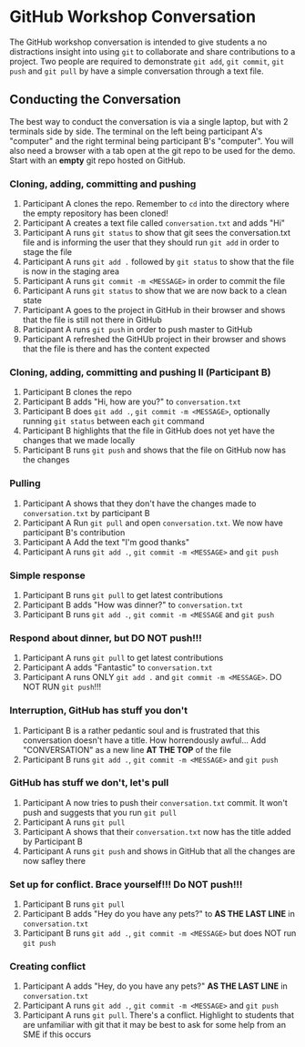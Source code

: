 # GitHub Workshop Conversation
The GitHub workshop conversation is intended to give students a no distractions insight into using `git` to collaborate and share contributions to a project. Two people are required to demonstrate `git add`, `git commit`, `git push` and `git pull` by have a simple conversation through a text file.

## Conducting the Conversation
The best way to conduct the conversation is via a single laptop, but with 2 terminals side by side. The terminal on the left being participant A's "computer" and the right terminal being participant B's "computer". You will also need a browser with a tab open at the git repo to be used for the demo. Start with an **empty** git repo hosted on GitHub.

### Cloning, adding, committing and pushing
1. Participant A clones the repo. Remember to `cd` into the directory where the empty repository has been cloned!
2. Participant A creates a text file called `conversation.txt` and adds "Hi"
3. Participant A runs `git status` to show that git sees the conversation.txt file and is informing the user that they should run `git add` in order to stage the file
4. Participant A runs `git add .` followed by `git status` to show that the file is now in the staging area
5. Participant A runs `git commit -m <MESSAGE>` in order to commit the file
6. Participant A runs `git status` to show that we are now back to a clean state
7. Participant A goes to the project in GitHub in their browser and shows that the file is still not there in GitHub
8. Participant A runs `git push` in order to push master to GitHub
9. Participant A refreshed the GitHUb project in their browser and shows that the file is there and has the content expected

### Cloning, adding, committing and pushing II (Participant B)
1. Participant B clones the repo
2. Participant B adds "Hi, how are you?" to `conversation.txt`
3. Participant B does `git add .`, `git commit -m <MESSAGE>`, optionally running `git status` between each `git` command
4. Participant B highlights that the file in GitHub does not yet have the changes that we made locally
5. Participant B runs `git push` and shows that the file on GitHub now has the changes

### Pulling
1. Participant A shows that they don't have the changes made to `conversation.txt` by participant B
2. Participant A Run `git pull` and open `conversation.txt`. We now have participant B's contribution
3. Participant A Add the text "I'm good thanks"
4. Participant A runs `git add .`, `git commit -m <MESSAGE>` and `git push`

### Simple response
1. Participant B runs `git pull` to get latest contributions
2. Participant B adds "How was dinner?" to `conversation.txt`
3. Participant B runs `git add .`, `git commit -m <MESSAGE` and  `git push`

### Respond about dinner, **but DO NOT push!!!**
1. Participant A runs `git pull` to get latest contributions
2. Participant A adds "Fantastic" to `conversation.txt`
3. Participant A runs ONLY `git add .` and `git commit -m <MESSAGE>`. DO NOT RUN `git push`!!!

### Interruption, GitHub has stuff you don't
1. Participant B is a rather pedantic soul and is frustrated that this conversation doesn't have a title. How horrendously awful... Add "CONVERSATION" as a new line **AT THE TOP** of the file
2. Participant B runs `git add .`, `git commit -m <MESSAGE>` and `git push`

### GitHub has stuff we don't, let's pull
1. Participant A now tries to push their `conversation.txt` commit. It won't push and suggests that you run `git pull`
2. Participant A runs `git pull`
3. Participant A shows that their `conversation.txt` now has the title added by Participant B
4. Participant A runs `git push` and shows in GitHub that all the changes are now safley there

### Set up for conflict. Brace yourself!!! **Do NOT push!!!**
1. Participant B runs `git pull`
2. Participant B adds "Hey do you have any pets?" to  **AS THE LAST LINE** in `conversation.txt`
3. Participant B runs `git add .`, `git commit -m <MESSAGE>` but does NOT run `git push`

### Creating conflict
1. Participant A adds "Hey, do you have any pets?" **AS THE LAST LINE** in `conversation.txt`
2. Participant A runs `git add .`, `git commit -m <MESSAGE>` and `git push`
3. Participant A runs `git pull`. There's a conflict. Highlight to students that are unfamiliar with git that it may be best to ask for some help from an SME if this occurs
